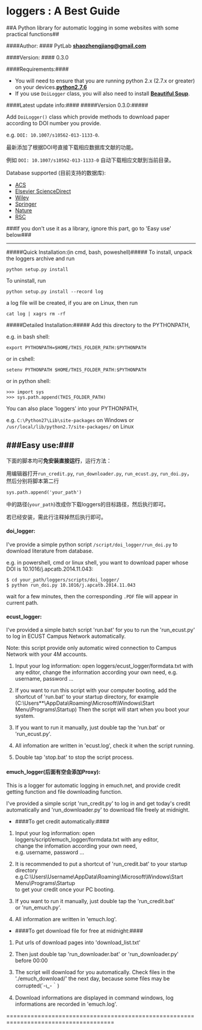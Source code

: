 # loggers : A Best Guide #
##A Python library for automatic logging in some websites with some practical functions##

####Author: ####
  PytLab **<shaozhengjiang@gmail.com>**

####Version: ####
  0.3.0

####Requirements:####

  - You will need to ensure that you are running python 2.x 
  (2.7.x or greater) on your devices.[**python2.7.6**](https://www.python.org/download/releases/2.7.6/)
  - If you use `DoiLogger` class, you will also need to install [**Beautiful Soup**](http://www.crummy.com/software/BeautifulSoup/).

####Latest update info:####
#####Version 0.3.0:#####

Add `DoiLogger()` class which provide methods to download paper according to DOI number you provide.

e.g. `DOI: 10.1007/s10562-013-1133-0`.

最新添加了根据DOI号直接下载相应数据库文献的功能。

例如 `DOI: 10.1007/s10562-013-1133-0` 自动下载相应文献到当前目录。

Database supported (目前支持的数据库):
  
  - [ACS](http://pubs.acs.org/)
  - [Elsevier ScienceDirect](http://www.sciencedirect.com/)
  - [Wiley](http://onlinelibrary.wiley.com/)
  - [Springer](http://link.springer.com/)
  - [Nature](http://www.nature.com/nature/index.html)
  - [RSC](http://www.rsc.org/)

###If you don't use it as a library, ignore this part, go to 'Easy use' below###

----------

#####Quick Installation:(in cmd, bash, poweshell)#####
To install, unpack the loggers archive and run
	
    python setup.py install
To uninstall, run 
	
    python setup.py install --record log
a log file will be created,
if you are on Linux, then run
		
    cat log | xagrs rm -rf

#####Detailed Installation:#####
Add this directory to the PYTHONPATH, 
	
e.g. in bash shell:
	
    export PYTHONPATH=$HOME/THIS_FOLDER_PATH:$PYTHONPATH
or in cshell:
	
    setenv PYTHONPATH $HOME/THIS_FOLDER_PATH:$PYTHONPATH
or in python shell:
	
    >>> import sys
    >>> sys.path.append(THIS_FOLDER_PATH)
You can also place 'loggers' into your PYTHONPATH, 
	
e.g. `C:\Python27\Lib\site-packages` on Windows or 
`/usr/local/lib/python2.7/site-packages/` on Linux

###Easy use:###
---------------
下面的脚本均可**免安装直接运行**，运行方法：

用编辑器打开`run_credit.py`, `run_downloader.py`, `run_ecust.py`, `run_doi.py`，然后分别将脚本第二行

    sys.path.append('your_path')

中的路径(`your_path`)改成你下载loggers的目标路径，然后执行即可。

若已经安装，需此行注释掉然后执行即可。

####  doi_logger: ####

I've provide a simple python script `/script/doi_logger/run_doi.py` to download literature from database.

e.g. in powershell, cmd or linux shell, you want to download paper whose DOI is 10.1016/j.apcatb.2014.11.043:
   
    $ cd your_path/loggers/scripts/doi_logger/
    $ python run_doi.py 10.1016/j.apcatb.2014.11.043

wait for a few minutes,
then the corresponding `.PDF` file will appear in current path.

####  ecust_logger:  ####

I've provided a simple batch script 'run.bat' for you to run the 
'run_ecust.py' to log in ECUST Campus Network automatically.

Note: this script provide only automatic wired connection to 
Campus Network with your 4M accounts.

1. Input your log information:
   open loggers/ecust_logger/formdata.txt with any editor,
   change the information according your own need, 
   e.g. username, password ...

2. If you want to run this script with your computer booting,
   add the shortcut of 'run.bat' to your startup directory, for example
   (C:\Users\**\AppData\Roaming\Microsoft\Windows\Start Menu\Programs\Startup)
   Then the script will start when you boot your system.

3. If you want to run it manually, just double tap the 'run.bat' 
   or 'run_ecust.py'.

4. All infomation are written in 'ecust.log', check it when the script running.

5. Double tap 'stop.bat' to stop the script process.


####  emuch_logger(后面有空会添加Proxy): ####

This is a logger for automatic logging in emuch.net, 
and provide credit getting function and file downloading function.

I've provided a simple script 'run_credit.py' to log in and get today's credit
automatically and  'run_downloader.py' to download file freely at midnight.

- ####To get credit automatically:####
 1. Input your log information:
    open loggers/script/emuch_logger/formdata.txt with any editor,<br>
    change the infomation according your own need, <br>
    e.g. username, password ...

 2. It is recommended to put a shortcut of 'run_credit.bat' to your startup directory<br>
   e.g.C:\Users\Username\AppData\Roaming\Microsoft\Windows\Start Menu\Programs\Startup<br>
   to get your credit once your PC booting.

 3. If you want to run it manually, just double tap the 'run_credit.bat' <br>
   or 'run_emuch.py'.

 4. All information are written in 'emuch.log'.

- ####To get download file for free at midnight:####

 1. Put urls of download pages into 'download_list.txt'

 2. Then just double tap 'run_downloader.bat' or 'run_downloader.py' before 00:00

 3. The script will download for you automatically. Check files in the './emuch_download/' the next day, because some files may be corrupted(´-ι_-｀)

 4. Download informations are displayed in command windows, log informations are recorded in 'emuch.log'.
	  
=====================================================================================

